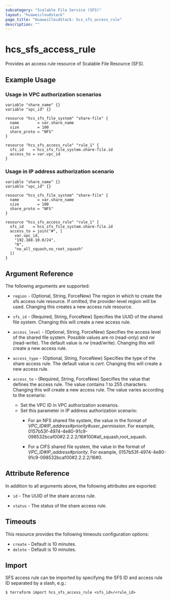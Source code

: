 ```yaml
---
subcategory: "Scalable File Service (SFS)"
layout: "huaweicloudstack"
page_title: "HuaweiCloudStack: hcs_sfs_access_rule"
description: ""
---
```


# hcs_sfs_access_rule

Provides an access rule resource of Scalable File Resource (SFS).

## Example Usage

### Usage in VPC authorization scenarios

```hcl
variable "share_name" {}
variable "vpc_id" {}

resource "hcs_sfs_file_system" "share-file" {
  name        = var.share_name
  size        = 100
  share_proto = "NFS"
}

resource "hcs_sfs_access_rule" "rule_1" {
  sfs_id    = hcs_sfs_file_system.share-file.id
  access_to = var.vpc_id
}
```

### Usage in IP address authorization scenario

```hcl
variable "share_name" {}
variable "vpc_id" {}

resource "hcs_sfs_file_system" "share-file" {
  name        = var.share_name
  size        = 100
  share_proto = "NFS"
}

resource "hcs_sfs_access_rule" "rule_1" {
  sfs_id    = hcs_sfs_file_system.share-file.id
  access_to = join("#", [
    var.vpc_id,
    "192.168.10.0/24",
    "0",
    "no_all_squash,no_root_squash"
  ])
}
```

## Argument Reference

The following arguments are supported:

* `region` - (Optional, String, ForceNew) The region in which to create the sfs access rule resource. If omitted, the
  provider-level region will be used. Changing this creates a new access rule resource.

* `sfs_id` - (Required, String, ForceNew) Specifies the UUID of the shared file system. Changing this will create a new
  access rule.

* `access_level` - (Optional, String, ForceNew) Specifies the access level of the shared file system. Possible values
  are *ro* (read-only)
  and *rw* (read-write). The default value is *rw* (read/write). Changing this will create a new access rule.

* `access_type` - (Optional, String, ForceNew) Specifies the type of the share access rule. The default value is *cert*.
  Changing this will create a new access rule.

* `access_to` - (Required, String, ForceNew) Specifies the value that defines the access rule. The value contains 1 to
  255 characters. Changing this will create a new access rule. The value varies according to the scenario:
  + Set the VPC ID in VPC authorization scenarios.
  + Set this parameter in IP address authorization scenario:
      - For an NFS shared file system, the value in the format of  *VPC_ID#IP_address#priority#user_permission*.
        For example, 0157b53f-4974-4e80-91c9-098532bcaf00#2.2.2.2/16#100#all_squash,root_squash.

      - For a CIFS shared file system, the value in the format of *VPC_ID#IP_address#priority*.
        For example, 0157b53f-4974-4e80-91c9-098532bcaf00#2.2.2.2/16#0.

## Attribute Reference

In addition to all arguments above, the following attributes are exported:

* `id` - The UUID of the share access rule.

* `status` - The status of the share access rule.

## Timeouts

This resource provides the following timeouts configuration options:

* `create` - Default is 10 minutes.
* `delete` - Default is 10 minutes.

## Import

SFS access rule can be imported by specifying the SFS ID and access rule ID separated by a slash, e.g.:

```
$ terraform import hcs_sfs_access_rule <sfs_id>/<rule_id>
```
